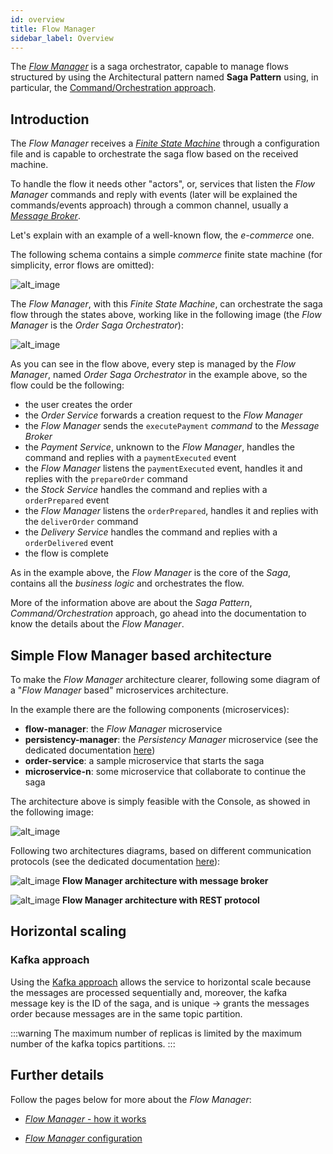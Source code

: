 ```yaml
---
id: overview
title: Flow Manager
sidebar_label: Overview
---
```

The [_Flow Manager_](https://blog.mia-platform.eu/en/flow-manager-the-saga-orchestrator-of-mia-platform) is a saga orchestrator, capable to manage flows structured by using the Architectural pattern named **Saga Pattern** using, in particular, the [Command/Orchestration approach](https://blog.mia-platform.eu/en/saga-pattern-how-to-manage-distributed-transactions-with-microservices).

## Introduction

The _Flow Manager_ receives a [_Finite State Machine_](https://brilliant.org/wiki/finite-state-machines/) through a configuration file and is capable to orchestrate the saga flow based on the received machine.

To handle the flow it needs other "actors", or, services that listen the _Flow Manager_ commands and reply with events (later will be explained the commands/events approach) through a common channel, usually a [_Message Broker_](https://www.ibm.com/cloud/learn/message-brokers).

Let's explain with an example of a well-known flow, the _e-commerce_ one.

The following schema contains a simple _commerce_ finite state machine (for simplicity, error flows are omitted):

![alt_image](img/sample-finite-state-machine.png)

The _Flow Manager_, with this _Finite State Machine_, can orchestrate the saga flow through the states above, working like in the following image (the _Flow Manager_ is the _Order Saga Orchestrator_):

![alt_image](img/e-commerce-sample-flow-with-orchestrator.png)

As you can see in the flow above, every step is managed by the _Flow Manager_, named _Order Saga Orchestrator_ in the example above, so the flow could be the following:

- the user creates the order
- the _Order Service_ forwards a creation request to the _Flow Manager_
- the _Flow Manager_ sends the `executePayment` _command_ to the _Message Broker_
- the _Payment Service_, unknown to the _Flow Manager_, handles the command and replies with a `paymentExecuted` event
- the _Flow Manager_ listens the `paymentExecuted` event, handles it and replies with the `prepareOrder` command
- the _Stock Service_ handles the command and replies with a `orderPrepared` event
- the _Flow Manager_ listens the `orderPrepared`, handles it and replies with the `deliverOrder` command
- the _Delivery Service_ handles the command and replies with a `orderDelivered` event
- the flow is complete

As in the example above, the _Flow Manager_ is the core of the _Saga_, contains all the _business logic_ and orchestrates the flow.

More of the information above are about the _Saga Pattern_, _Command/Orchestration_ approach, go ahead into the documentation to know the details about the _Flow Manager_.

## Simple Flow Manager based architecture

To make the _Flow Manager_ architecture clearer, following some diagram of a "_Flow Manager_ based" microservices architecture.

In the example there are the following components (microservices):

- **flow-manager**: the _Flow Manager_ microservice
- **persistency-manager**: the _Persistency Manager_ microservice (see the dedicated documentation [here](./how_it_works#the-persistency-manager))
- **order-service**: a sample microservice that starts the saga
- **microservice-n**: some microservice that collaborate to continue the saga

The architecture above is simply feasible with the Console, as showed in the following image:

![alt_image](img/flow-manager-architecture-dev-console.png)

Following two architectures diagrams, based on different communication protocols (see the dedicated documentation [here](./30_configuration.md#communication-protocols)):

![alt_image](img/Flow-Manager-generic-message-broker.png)
**Flow Manager architecture with message broker**

![alt_image](img/Flow-Manager-generic-REST.png)
**Flow Manager architecture with REST protocol**

## Horizontal scaling

### Kafka approach

Using the [Kafka approach](./30_configuration.md#kafka-communication-protocol) allows the service to horizontal scale because the messages are processed sequentially and, moreover, the kafka message key is the ID of the saga, and is unique &rarr; grants the messages order because messages are in the same topic partition.

:::warning
The maximum number of replicas is limited by the maximum number of the kafka topics partitions.
:::

## Further details

Follow the pages below for more about the _Flow Manager_:

- [_Flow Manager_ - how it works](./20_how_it_works.md)

- [_Flow Manager_ configuration](./30_configuration.md)
